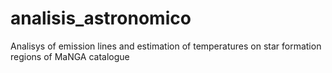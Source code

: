 # analisis_astronomico
Analisys of emission lines and estimation of temperatures on star formation regions of MaNGA catalogue

